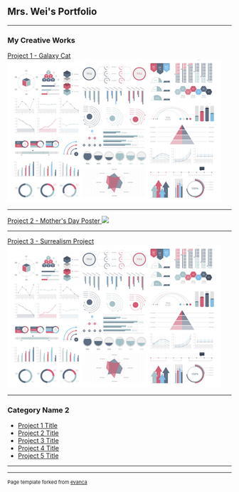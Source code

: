 ## Mrs. Wei's Portfolio

---

### My Creative Works 

[Project 1 - Galaxy Cat](/sample_page)
<img src="images/dummy_thumbnail.jpg?raw=true"/>

---
[Project 2 - Mother's Day Poster ](/pdf/sample_presentation.pdf)
<img src="images/MOTHER'S DAY.jpg?raw=true"/>

---
[Project 3 - Surrealism Project](http://example.com/)
<img src="images/dummy_thumbnail.jpg?raw=true"/>

---

### Category Name 2

- [Project 1 Title](http://example.com/)
- [Project 2 Title](http://example.com/)
- [Project 3 Title](http://example.com/)
- [Project 4 Title](http://example.com/)
- [Project 5 Title](http://example.com/)

---




---
<p style="font-size:11px">Page template forked from <a href="https://github.com/evanca/quick-portfolio">evanca</a></p>
<!-- Remove above link if you don't want to attibute -->
